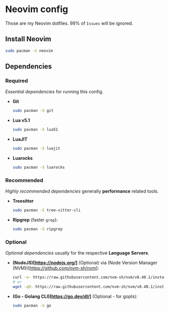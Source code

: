 # Neovim config

Those are my Neovim dotfiles. 99% of `Issues` will be ignored.

## Install Neovim

```sh
sudo pacman -S neovim
```

## Dependencies

### Required

*Essential dependencies* for running this config.

- **Git**
    ```sh
    sudo pacman -S git
    ```
- **Lua v5.1**
    ```sh
    sudo pacman -S lua51
    ```
- **LuaJIT**
    ```sh
    sudo pacman -S luajit
    ```
- **Luarocks**
    ```sh
    sudo pacman -S luarocks
    ```

### Recommended

*Highly recommended dependencies* generally **performance** related tools.

- **Treesitter**
    ```sh
    sudo pacman -S tree-sitter-cli
    ```
- **Ripgrep** (faster `grep`):
    ```sh
    sudo pacman -S ripgrep
    ```

### Optional

*Optional dependencies* usually for the respective **Language Servers**.

- **(NodeJS)[https://nodejs.org/]** (Optional) via (Node Version Manager (NVM))[https://github.com/nvm-sh/nvm]:
    ```sh
    curl -o- https://raw.githubusercontent.com/nvm-sh/nvm/v0.40.1/install.sh | bash
    # or
    wget -qO- https://raw.githubusercontent.com/nvm-sh/nvm/v0.40.1/install.sh | bash
    ```
- **(Go - Golang CLI)[https://go.dev/dl/]** (Optional - for gopls):
    ```sh
    sudo pacman -S go
    ```

